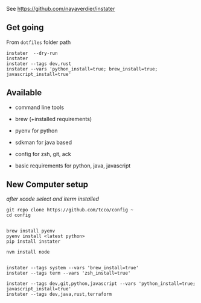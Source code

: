 See https://github.com/nayaverdier/instater

## Get going

From `dotfiles` folder path

```
instater  --dry-run
instater
instater --tags dev,rust
instater --vars 'python_install=true; brew_install=true; javascript_install=true'
```

## Available

- command line tools
- brew (+installed requirements)
- pyenv for python
- sdkman for java based

- config for zsh, git, ack
- basic requirements for python, java, javascript


## New Computer setup
*after xcode select and iterm installed*

```
git repo clone https://github.com/tcco/config ~
cd config


brew install pyenv
pyenv install <latest python>
pip install instater

nvm install node


instater --tags system --vars 'brew_install=true'
instater --tags term --vars 'zsh_install=true'

instater --tags dev,git,python,javascript --vars 'python_install=true; javascript_install=true'
instater --tags dev,java,rust,terraform

```
